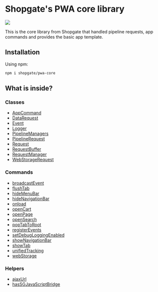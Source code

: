 # Shopgate's PWA core library 
![](https://travis-ci.org/shopgate/pwa-core.svg?branch=master)

This is the core library from Shopgate that handled pipeline requests, app commands and provides the basic app template.

## Installation

Using npm:

```sh
npm i shopgate/pwa-core
```

## What is inside?

### Classes

  * [AppCommand](./classes/AppCommand)
  * [DataRequest](./classes/DataRequest)
  * [Event](./classes/Event)
  * [Logger](./classes/Logger)
  * [PipelineManagers](./classes/PipelineManagers)
  * [PipelineRequest](./classes/PipelineRequest)
  * [Request](./classes/Request)
  * [RequestBuffer](./classes/RequestBuffer)
  * [RequestManager](./classes/RequestManager)
  * [WebStorageRequest](./classes/WebStorageRequest)

### Commands

  * [broadcastEvent](./commands/README.md#broadcastevent)
  * [flushTab](./commands/README.md#flushtab)
  * [hideMenuBar](./commands/README.md#hidemenubar)
  * [hideNavigationBar](./commands/README.md#hidenavigationbar)
  * [onload](./commands/README.md#onload)
  * [openCart](./commands/README.md#opencart)
  * [openPage](./commands/README.md#openpage)
  * [openSearch](./commands/README.md#opensearch)
  * [popTabToRoot](./commands/README.md#poptabtoroot)
  * [registerEvents](./commands/README.md#registerevents)
  * [setDebugLoggingEnabled](./commands/README.md#setdebugLoggingenabled)
  * [showNavigationBar](./commands/README.md#shownavigationbar)
  * [showTab](./commands/README.md#showtab)
  * [unifiedTracking](./commands/README.md#unifiedtracking)
  * [webStorage](./commands/README.md#webstorage)

### Helpers

  * [ajaxUrl](./helpers/README.md#ajaxurl)
  * [hasSGJavaScriptBridge](./helpers/README.md#hassgjavascriptbridge)

